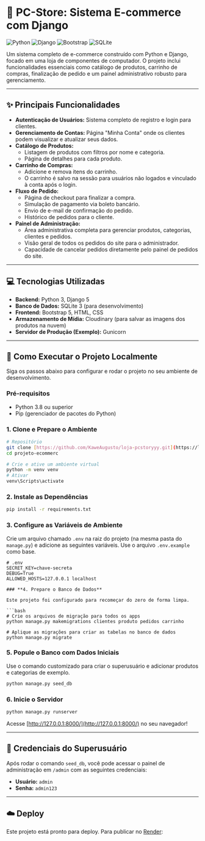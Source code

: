 # 🛒 PC-Store: Sistema E-commerce com Django

![Python](https://img.shields.io/badge/Python-3776AB?style=for-the-badge&logo=python&logoColor=white)
![Django](https://img.shields.io/badge/Django-092E20?style=for-the-badge&logo=django&logoColor=white)
![Bootstrap](https://img.shields.io/badge/Bootstrap-563D7C?style=for-the-badge&logo=bootstrap&logoColor=white)
![SQLite](https://img.shields.io/badge/SQLite-003B57?style=for-the-badge&logo=sqlite&logoColor=white)

Um sistema completo de e-commerce construído com Python e Django, focado em uma loja de componentes de computador. O projeto inclui funcionalidades essenciais como catálogo de produtos, carrinho de compras, finalização de pedido e um painel administrativo robusto para gerenciamento.

---

## ✨ Principais Funcionalidades

* **Autenticação de Usuários:** Sistema completo de registro e login para clientes.
* **Gerenciamento de Contas:** Página "Minha Conta" onde os clientes podem visualizar e atualizar seus dados.
* **Catálogo de Produtos:**
    * Listagem de produtos com filtros por nome e categoria.
    * Página de detalhes para cada produto.
* **Carrinho de Compras:**
    * Adicione e remova itens do carrinho.
    * O carrinho é salvo na sessão para usuários não logados e vinculado à conta após o login.
* **Fluxo de Pedido:**
    * Página de checkout para finalizar a compra.
    * Simulação de pagamento via boleto bancário.
    * Envio de e-mail de confirmação do pedido.
    * Histórico de pedidos para o cliente.
* **Painel de Administração:**
    * Área administrativa completa para gerenciar produtos, categorias, clientes e pedidos.
    * Visão geral de todos os pedidos do site para o administrador.
    * Capacidade de cancelar pedidos diretamente pelo painel de pedidos do site.

---

## 💻 Tecnologias Utilizadas

* **Backend:** Python 3, Django 5
* **Banco de Dados:** SQLite 3 (para desenvolvimento)
* **Frontend:** Bootstrap 5, HTML, CSS
* **Armazenamento de Mídia:** Cloudinary (para salvar as imagens dos produtos na nuvem)
* **Servidor de Produção (Exemplo):** Gunicorn

---

## 🚀 Como Executar o Projeto Localmente

Siga os passos abaixo para configurar e rodar o projeto no seu ambiente de desenvolvimento.

### **Pré-requisitos**

* Python 3.8 ou superior
* Pip (gerenciador de pacotes do Python)

### **1. Clone e Prepare o Ambiente**

```bash
# Repositório 
git clone [https://github.com/KaweAugusto/loja-pcstoryyy.git](https://loja-pcstoryyy.onrender.com/t)
cd projeto-ecommerc

# Crie e ative um ambiente virtual
python -m venv venv
# Ativar
venv\Scripts\activate

```

### **2. Instale as Dependências**

```bash
pip install -r requirements.txt
```

### **3. Configure as Variáveis de Ambiente**

Crie um arquivo chamado `.env` na raiz do projeto (na mesma pasta do `manage.py`) e adicione as seguintes variáveis. Use o arquivo `.env.example` como base.

```dotenv
# .env
SECRET_KEY=chave-secreta
DEBUG=True
ALLOWED_HOSTS=127.0.0.1 localhost

### **4. Prepare o Banco de Dados**

Este projeto foi configurado para recomeçar do zero de forma limpa.

```bash
# Crie os arquivos de migração para todos os apps
python manage.py makemigrations clientes produto pedidos carrinho

# Aplique as migrações para criar as tabelas no banco de dados
python manage.py migrate
```

### **5. Popule o Banco com Dados Iniciais**

Use o comando customizado para criar o superusuário e adicionar produtos e categorias de exemplo.

```bash
python manage.py seed_db
```

### **6. Inicie o Servidor**

```bash
python manage.py runserver
```

Acesse [http://127.0.0.1:8000/](http://127.0.0.1:8000/) no seu navegador!

---

## 🔑 Credenciais do Superusuário

Após rodar o comando `seed_db`, você pode acessar o painel de administração em `/admin` com as seguintes credenciais:

* **Usuário:** `admin`
* **Senha:** `admin123`

---

## ☁️ Deploy

Este projeto está pronto para deploy. Para publicar no [Render](https://loja-pcstoryyy.onrender.com/):
